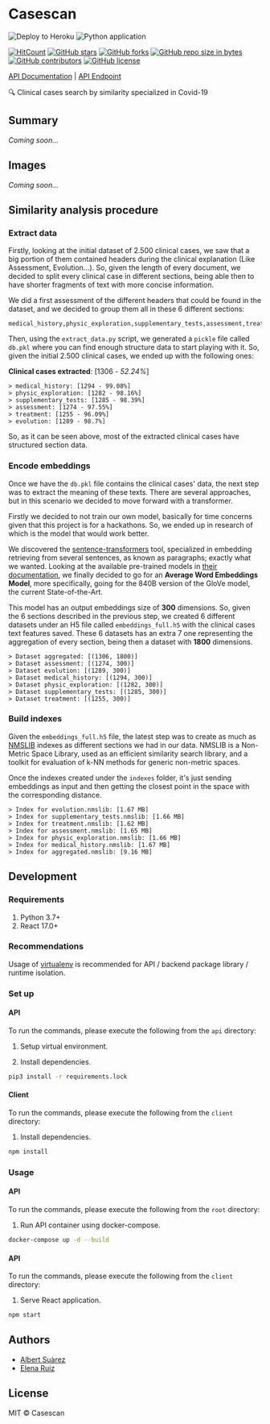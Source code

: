 # Casescan

![Deploy to Heroku](https://github.com/AlbertSuarez/casescan/workflows/Deploy%20to%20Heroku/badge.svg)
![Python application](https://github.com/AlbertSuarez/casescan/workflows/Python%20application/badge.svg)

[![HitCount](http://hits.dwyl.io/AlbertSuarez/casescan.svg)](http://hits.dwyl.io/AlbertSuarez/casescan)
[![GitHub stars](https://img.shields.io/github/stars/AlbertSuarez/casescan.svg)](https://gitHub.com/AlbertSuarez/casescan/stargazers/)
[![GitHub forks](https://img.shields.io/github/forks/AlbertSuarez/casescan.svg)](https://gitHub.com/AlbertSuarez/casescan/network/)
[![GitHub repo size in bytes](https://img.shields.io/github/repo-size/AlbertSuarez/casescan.svg)](https://github.com/AlbertSuarez/casescan)
[![GitHub contributors](https://img.shields.io/github/contributors/AlbertSuarez/casescan.svg)](https://gitHub.com/AlbertSuarez/casescan/graphs/contributors/)
[![GitHub license](https://img.shields.io/github/license/AlbertSuarez/casescan.svg)](https://github.com/AlbertSuarez/casescan/blob/master/LICENSE)

[API Documentation](https://casescan.herokuapp.com/ui/) | [API Endpoint](https://casescan.herokuapp.com/)

🔍 Clinical cases search by similarity specialized in Covid-19

## Summary

_Coming soon..._

## Images

_Coming soon..._

## Similarity analysis procedure

### Extract data

Firstly, looking at the initial dataset of 2.500 clinical cases, we saw that a big portion of them contained headers during the clinical explanation (Like Assessment, Evolution...). So, given the length of every document, we decided to split every clinical case in different sections, being able then to have shorter fragments of text with more concise information.

We did a first assessment of the different headers that could be found in the dataset, and we decided to group them all in these 6 different sections:

```csv
medical_history,physic_exploration,supplementary_tests,assessment,treatment,evolution
```

Then, using the `extract_data.py` script, we generated a `pickle` file called `db.pkl` where you can find enough structure data to start playing with it. So, given the initial 2.500 clinical cases, we ended up with the following ones:

**Clinical cases extracted**: [1306 - _52.24%_]
```
> medical_history: [1294 - 99.08%]
> physic_exploration: [1282 - 98.16%]
> supplementary_tests: [1285 - 98.39%]
> assessment: [1274 - 97.55%]
> treatment: [1255 - 96.09%]
> evolution: [1289 - 98.7%]
```

So, as it can be seen above, most of the extracted clinical cases have structured section data.

### Encode embeddings

Once we have the `db.pkl` file contains the clinical cases' data, the next step was to extract the meaning of these texts. There are several approaches, but in this scenario we decided to move forward with a transformer.

Firstly we decided to not train our own model, basically for time concerns given that this project is for a hackathons. So, we ended up in research of which is the model that would work better.

We discovered the [sentence-transformers](https://github.com/UKPLab/sentence-transformers) tool, specialized in embedding retrieving from several sentences, as known as paragraphs; exactly what we wanted. Looking at the available pre-trained models in [their documentation](https://www.sbert.net/docs/pretrained_models.html), we finally decided to go for an **Average Word Embeddings Model**, more specifically, going for the 840B version of the GloVe model, the current State-of-the-Art.

This model has an output embeddings size of **300** dimensions. So, given the 6 sections described in the previous step, we created 6 different datasets under an H5 file called `embeddings_full.h5` with the clinical cases text features saved. These 6 datasets has an extra 7 one representing the aggregation of every section, being then a dataset with **1800** dimensions.

```text
> Dataset aggregated: [(1306, 1800)]
> Dataset assessment: [(1274, 300)]
> Dataset evolution: [(1289, 300)]
> Dataset medical_history: [(1294, 300)]
> Dataset physic_exploration: [(1282, 300)]
> Dataset supplementary_tests: [(1285, 300)]
> Dataset treatment: [(1255, 300)]
```

### Build indexes

Given the `embeddings_full.h5` file, the latest step was to create as much as [NMSLIB](https://github.com/nmslib/nmslib) indexes as different sections we had in our data. NMSLIB is a Non-Metric Space Library, used as an efficient similarity search library, and a toolkit for evaluation of k-NN methods for generic non-metric spaces.

Once the indexes created under the `indexes` folder, it's just sending embeddings as input and then getting the closest point in the space with the corresponding distance.

```text
> Index for evolution.nmslib: [1.67 MB]
> Index for supplementary_tests.nmslib: [1.66 MB]
> Index for treatment.nmslib: [1.62 MB]
> Index for assessment.nmslib: [1.65 MB]
> Index for physic_exploration.nmslib: [1.66 MB]
> Index for medical_history.nmslib: [1.67 MB]
> Index for aggregated.nmslib: [9.16 MB]
```

## Development

### Requirements

1. Python 3.7+
2. React 17.0+

### Recommendations

Usage of [virtualenv](https://realpython.com/blog/python/python-virtual-environments-a-primer/) is recommended for API / backend package library / runtime isolation.

### Set up

#### API

To run the commands, please execute the following from the `api` directory:

1. Setup virtual environment.

2. Install dependencies.

  ```bash
  pip3 install -r requirements.lock
  ```

#### Client

To run the commands, please execute the following from the `client` directory:

1. Install dependencies.

  ```bash
  npm install
  ```

### Usage

#### API

To run the commands, please execute the following from the `root` directory:

1. Run API container using docker-compose.

  ```bash
  docker-compose up -d --build
  ```


#### API

To run the commands, please execute the following from the `client` directory:

1. Serve React application.

  ```bash
  npm start
  ```

## Authors

- [Albert Suàrez](https://github.com/AlbertSuarez)
- [Elena Ruiz](https://github.com/elena20ruiz)

## License

MIT © Casescan
